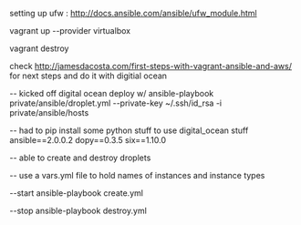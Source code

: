 setting up ufw : http://docs.ansible.com/ansible/ufw_module.html

vagrant up --provider virtualbox

vagrant destroy 

check http://jamesdacosta.com/first-steps-with-vagrant-ansible-and-aws/ for next steps and do it with digitial ocean


-- kicked off digital ocean deploy w/
ansible-playbook private/ansible/droplet.yml --private-key ~/.ssh/id_rsa -i private/ansible/hosts


-- had to pip install some python stuff to use digital_ocean stuff
ansible==2.0.0.2
dopy==0.3.5
six==1.10.0


-- able to create and destroy droplets

-- use a vars.yml file to hold names of instances and instance types


--start
ansible-playbook create.yml

--stop
ansible-playbook destroy.yml

